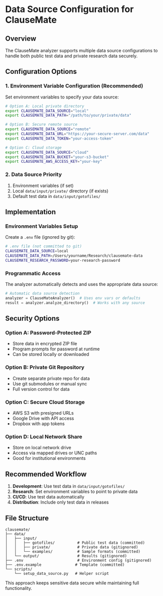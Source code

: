 # Data Source Configuration for ClauseMate

## Overview

The ClauseMate analyzer supports multiple data source configurations to handle both public test data and private research data securely.

## Configuration Options

### 1. Environment Variable Configuration (Recommended)

Set environment variables to specify your data source:

```bash
# Option A: Local private directory
export CLAUSEMATE_DATA_SOURCE="local"
export CLAUSEMATE_DATA_PATH="/path/to/your/private/data"

# Option B: Secure remote source
export CLAUSEMATE_DATA_SOURCE="remote"
export CLAUSEMATE_DATA_URL="https://your-secure-server.com/data"
export CLAUSEMATE_DATA_TOKEN="your-access-token"

# Option C: Cloud storage
export CLAUSEMATE_DATA_SOURCE="cloud"
export CLAUSEMATE_DATA_BUCKET="your-s3-bucket"
export CLAUSEMATE_AWS_ACCESS_KEY="your-key"
```

### 2. Data Source Priority

1. Environment variables (if set)
2. Local `data/input/private/` directory (if exists)
3. Default test data in `data/input/gotofiles/`

## Implementation

### Environment Variables Setup

Create a `.env` file (ignored by git):

```bash
# .env file (not committed to git)
CLAUSEMATE_DATA_SOURCE=local
CLAUSEMATE_DATA_PATH=/Users/yourname/Research/clausemate-data
CLAUSEMATE_RESEARCH_PASSWORD=your-research-password
```

### Programmatic Access

The analyzer automatically detects and uses the appropriate data source:

```python
# Automatic data source detection
analyzer = ClauseMateAnalyzer()  # Uses env vars or defaults
result = analyzer.analyze_directory()  # Works with any source
```

## Security Options

### Option A: Password-Protected ZIP

- Store data in encrypted ZIP file
- Program prompts for password at runtime
- Can be stored locally or downloaded

### Option B: Private Git Repository

- Create separate private repo for data
- Use git submodules or manual sync
- Full version control for data

### Option C: Secure Cloud Storage

- AWS S3 with presigned URLs
- Google Drive with API access
- Dropbox with app tokens

### Option D: Local Network Share

- Store on local network drive
- Access via mapped drives or UNC paths
- Good for institutional environments

## Recommended Workflow

1. **Development**: Use test data in `data/input/gotofiles/`
2. **Research**: Set environment variables to point to private data
3. **CI/CD**: Use test data automatically
4. **Distribution**: Include only test data in releases

## File Structure

```
clausemate/
├── data/
│   ├── input/
│   │   ├── gotofiles/          # Public test data (committed)
│   │   ├── private/            # Private data (gitignored)
│   │   └── examples/           # Sample formats (committed)
│   └── output/                 # Results (gitignored)
├── .env                        # Environment config (gitignored)
├── .env.example               # Template (committed)
└── scripts/
    └── setup_data_source.py   # Helper script
```

This approach keeps sensitive data secure while maintaining full functionality.

